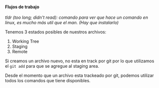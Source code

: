 #### Flujos de trabajo

_tldr (too long; didn't read): comando para ver que hace un comando en linux, es mucho más util que el man. (Hay que instalarlo)_

Tenemos 3 estados posibles de nuestros archivos:

1. Working Tree
2. Staging
3. Remote

Si creamos un archivo nuevo, no esta en track por git por lo que utilizamos el `git add` para que se agregue al staging area.

Desde el momento que un archivo esta trackeado por git, podemos utilizar todos los comandos que tiene disponibles.

